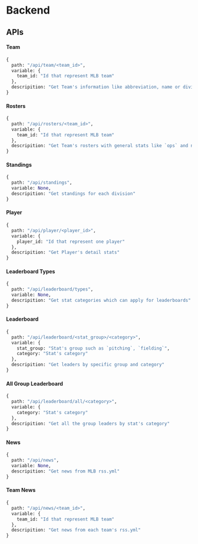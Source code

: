 # Backend

## APIs

#### Team

```python
{
  path: "/api/team/<team_id>",
  variable: {
    team_id: "Id that represent MLB team"
  },
  descripition: "Get Team's information like abbreviation, name or division"
}
```

#### Rosters

```python
{
  path: "/api/rosters/<team_id>",
  variable: {
    team_id: "Id that represent MLB team"
  },
  descripition: "Get Team's rosters with general stats like `ops` and news for each team"
}
```

#### Standings

```python
{
  path: "/api/standings",
  variable: None,
  descripition: "Get standings for each division"
}
```

#### Player

```python
{
  path: "/api/player/<player_id>",
  variable: {
    player_id: "Id that represent one player"
  },
  descripition: "Get Player's detail stats"
}
```

#### Leaderboard Types

```python
{
  path: "/api/leaderboard/types",
  variable: None,
  descripition: "Get stat categories which can apply for leaderboards"
}
```

#### Leaderboard

```python
{
  path: "/api/leaderboard/<stat_group>/<category>",
  variable: {
    stat_group: "Stat's group such as `pitching`, `fielding`",
    category: "Stat's category"
  },
  descripition: "Get leaders by specific group and category"
}
```

#### All Group Leaderboard

```python
{
  path: "/api/leaderboard/all/<category>",
  variable: {
    category: "Stat's category"
  },
  descripition: "Get all the group leaders by stat's category"
}
```

#### News

```python
{
  path: "/api/news",
  variable: None,
  descripition: "Get news from MLB rss.yml"
}
```

#### Team News

```python
{
  path: "/api/news/<team_id>",
  variable: {
    team_id: "Id that represent MLB team"
  },
  descripition: "Get news from each team's rss.yml"
}
```
